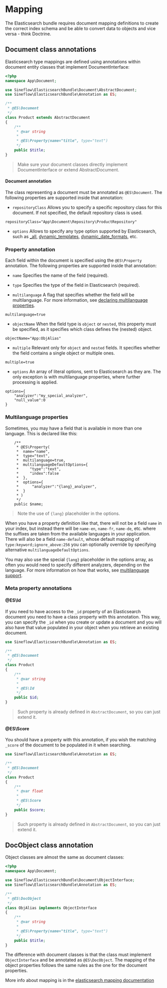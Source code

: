 # Mapping

The Elasticsearch bundle requires document mapping definitions to create the correct index schema and be able to convert data to objects and vice versa - think Doctrine.

## Document class annotations

Elasticsearch type mappings are defined using annotations within document entity classes that implement DocumentInterface:
```php
<?php
namespace App\Document;

use Sineflow\ElasticsearchBundle\Document\AbstractDocument;
use Sineflow\ElasticsearchBundle\Annotation as ES;

/**
 * @ES\Document
 */
class Product extends AbstractDocument
{
    /**
     * @var string
     *
     * @ES\Property(name="title", type="text")
     */
    public $title;
}
```

> Make sure your document classes directly implement DocumentInterface or extend AbstractDocument.


#### Document annotation

The class representing a document must be annotated as `@ES\Document`. The following properties are supported inside that annotation:

- `repositoryClass` Allows you to specify a specific repository class for this document. If not specified, the default repository class is used.
```
repositoryClass="App\Document\Repository\ProductRepository"
```

- `options` Allows to specify any type option supported by Elasticsearch, such as [\_all](https://www.elastic.co/guide/en/elasticsearch/reference/current/mapping-all-field.html), [dynamic_templates](https://www.elastic.co/guide/en/elasticsearch/reference/current/dynamic-templates.html), [dynamic_date_formats](https://www.elastic.co/guide/en/elasticsearch/reference/current/dynamic-field-mapping.html#date-detection), etc.

### Property annotation

Each field within the document is specified using the `@ES\Property` annotation. The following properties are supported inside that annotation:

- `name` Specifies the name of the field (required).

- `type` Specifies the type of the field in Elasticsearch (required).

- `multilanguage` A flag that specifies whether the field will be multilanguage. For more information, see [declaring multilanguage properties](#mlproperties).
```
multilanguage=true
```

- `objectName` When the field type is `object` or `nested`, this property must be specified, as it specifies which class defines the (nested) object.
```
objectName="App:ObjAlias"
```

- `multiple` Relevant only for `object` and `nested` fields. It specifies whether the field contains a single object or multiple ones.
```
multiple=true
```

- `options` An array of literal options, sent to Elasticsearch as they are. The only exception is with multilanguage properties, where further processing is applied.
```
options={
    "analyzer":"my_special_analyzer",
    "null_value":0
}
```

### <a name=mlproperties></a>Multilanguage properties

Sometimes, you may have a field that is available in more than one language. This is declared like this:

```
    /**
     * @ES\Property(
     *  name="name",
     *  type="text",
     *  multilanguage=true,
     *  multilanguageDefaultOptions={
     *     "type":"text",
     *     "index":false
     *  },
     *  options={
     *      "analyzer":"{lang}_analyzer",
     *  }
     * )
     */
    public $name;
```
> Note the use of `{lang}` placeholder in the options.

When you have a property definition like that, there will not be a field `name` in your index, but instead there will be `name-en`, `name-fr`, `name-de`, etc. where the suffixes are taken from the available languages in your application.
There will also be a field `name-default`, whose default mapping of `type:keyword;ignore_above:256` you can optionally override by specifying alternative `multilanguageDefaultOptions`.

You may also use the special `{lang}` placeholder in the options array, as often you would need to specify different analyzers, depending on the language. For more information on how that works, see [multilanguage support](i18n.md).

### Meta property annotations

#### @ES\Id

If you need to have access to the `_id` property of an Elasticsearch document you need to have a class property with this annotation.
This way, you can specify the `_id` when you create or update a document and you will also have that value populated in your object when you retrieve an existing document.

```php
use Sineflow\ElasticsearchBundle\Annotation as ES;

/**
 * @ES\Document
 */
class Product
{
    /**
     * @var string
     *
     * @ES\Id
     */
    public $id;
}
```
> Such property is already defined in `AbstractDocument`, so you can just extend it.

#### @ES\Score

You should have a property with this annotation, if you wish the matching `_score` of the document to be populated in it when searching.

```php
use Sineflow\ElasticsearchBundle\Annotation as ES;

/**
 * @ES\Document
 */
class Product
{
    /**
     * @var float
     *
     * @ES\Score
     */
    public $score;
}
```
> Such property is already defined in `AbstractDocument`, so you can just extend it.

## DocObject class annotation

Object classes are almost the same as document classes:

```php
<?php
namespace App\Document;

use Sineflow\ElasticsearchBundle\Document\ObjectInterface;
use Sineflow\ElasticsearchBundle\Annotation as ES;

/**
 * @ES\DocObject
 */
class ObjAlias implements ObjectInterface
{
    /**
     * @var string
     *
     * @ES\Property(name="title", type="text")
     */
    public $title;
}
```

The difference with document classes is that the class must implement `ObjectInterface` and be annotated as `@ES\DocObject`. The mapping of the object properties follows the same rules as the one for the document properties.


More info about mapping is in the [elasticsearch mapping documentation](https://www.elastic.co/guide/en/elasticsearch/reference/current/mapping.html)
